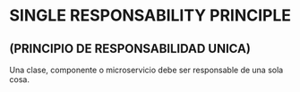   
  # SINGLE RESPONSABILITY PRINCIPLE 
  ## (PRINCIPIO DE RESPONSABILIDAD UNICA)
  
Una clase, componente o microservicio debe ser responsable de una sola cosa.
